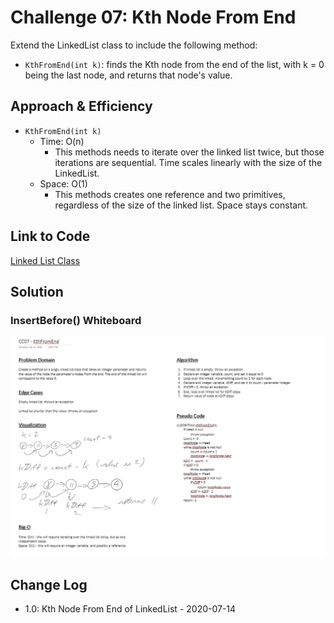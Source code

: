 # Challenge 07: Kth Node From End

Extend the LinkedList class to include the following method:

- `KthFromEnd(int k)`: finds the Kth node from the end of the list, with k = 0 being the last node, and returns that node's value.

## Approach & Efficiency

- `KthFromEnd(int k)`
    - Time: O(n)
        - This methods needs to iterate over the linked list twice, but those iterations are sequential. Time scales linearly with the size of the LinkedList.
    - Space: O(1)
        - This methods creates one reference and two primitives, regardless of the size of the linked list. Space stays constant.

## Link to Code

[Linked List Class](../Libraries/LLLibrary/LinkedList.cs)

## Solution

### InsertBefore() Whiteboard

![InsertBefore() WhiteBoard](../../assets/CC07-KthFromEnd-WB.png)

## Change Log

- 1.0: Kth Node From End of LinkedList - 2020-07-14